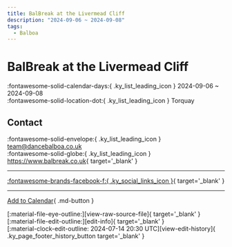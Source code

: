 ```yaml
---
title: BalBreak at the Livermead Cliff
description: "2024-09-06 ~ 2024-09-08"
tags:
  - Balboa
---
```


# BalBreak at the Livermead Cliff 

:fontawesome-solid-calendar-days:{ .ky_list_leading_icon } 2024-09-06 ~ 2024-09-08  
:fontawesome-solid-location-dot:{ .ky_list_leading_icon } Torquay  

## Contact

:fontawesome-solid-envelope:{ .ky_list_leading_icon } <team@dancebalboa.co.uk>  
:fontawesome-solid-globe:{ .ky_list_leading_icon } <https://www.balbreak.co.uk>{ target='_blank' }  

---

 [:fontawesome-brands-facebook-f:{ .ky_social_links_icon }](https://www.facebook.com/dancebalboa){ target='_blank' }

---

[Add to Calendar](https://swing.news/ics/en/2024/uk/bal-break-at-the-livermead-cliff-2024.ics){ .md-button }

<div class="ky_page_footer" markdown>
<div class="ky_page_footer_trailing" markdown="span">
[:material-file-eye-outline:][view-raw-source-file]{ target='_blank' }
[:material-file-edit-outline:][edit-info]{ target='_blank' }
</div>
<div class="ky_page_footer_leading" markdown="span">
[:material-clock-edit-outline: 2024-07-14 20:30 UTC][view-edit-history]{ .ky_page_footer_history_button target='_blank' }
</div>
</div>

[view-raw-source-file]: https://github.com/swingdance/events/blob/main/2024/uk/bal-break-at-the-livermead-cliff-2024.json "View Raw Source File"
[edit-info]: https://github.com/swingdance/events/issues/new?assignees=&labels=update+event&projects=&template=03-update_entity.yml&title=%5B2024%2Fuk%5D%20BalBreak%20at%20the%20Livermead%20Cliff&region=uk&year=2024&id=bal-break-at-the-livermead-cliff-2024&name=BalBreak%20at%20the%20Livermead%20Cliff&org_id= "Edit Info"

[view-edit-history]: https://github.com/swingdance/events/commits/main/2024/uk/bal-break-at-the-livermead-cliff-2024.json "View Edit History"
